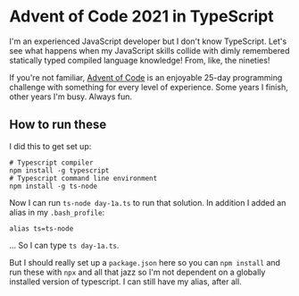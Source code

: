 # Advent of Code 2021 in TypeScript

I'm an experienced JavaScript developer but I don't know TypeScript. Let's see what happens when my JavaScript skills collide with dimly remembered statically typed compiled language knowledge! From, like, the nineties!

If you're not familiar, [Advent of Code](https://adventofcode.com) is an enjoyable 25-day programming challenge with something for every level of experience. Some years I finish, other years I'm busy. Always fun.

## How to run these

I did this to get set up:

```
# Typescript compiler
npm install -g typescript
# Typescript command line environment
npm install -g ts-node
```

Now I can run `ts-node day-1a.ts` to run that solution. In addition I added an alias in my `.bash_profile`:

```
alias ts=ts-node
```

... So I can type `ts day-1a.ts`.

But I should really set up a `package.json` here so you can `npm install` and run these with `npx` and all that jazz so I'm not dependent on a globally installed version of typescript. I can still have my alias, after all.
